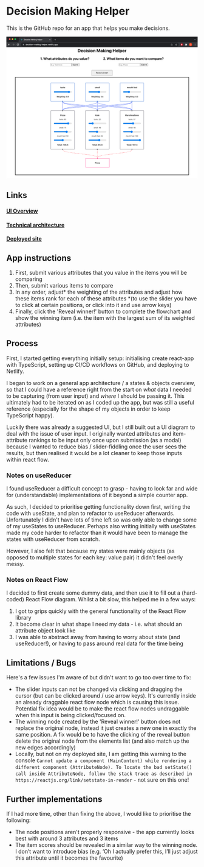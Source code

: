 # Decision Making Helper

This is the GitHub repo for an app that helps you make decisions.

![Screenshot](screenshot.png)

## Links

#### [UI Overview](https://whimsical.com/ui-decision-making-helper-CgGRuSAAHJFHFLqvoUZ5rp)

#### [Technical architecture](https://whimsical.com/states-objects-decision-making-helper-58dy1nJusBt9NprdBjNeeR)

#### [Deployed site](https://decision-making-helper.netlify.app/)

## App instructions

1. First, submit various attributes that you value in the items you will be comparing
2. Then, submit various items to compare
3. In any order, adjust* the weighting of the attributes and adjust how these items rank for each of these attributes *(to use the slider you have to click at certain positions, or click into it and use arrow keys)
4. Finally, click the 'Reveal winner!' button to complete the flowchart and show the winning item (i.e. the item with the largest sum of its weighted attributes)

## Process

First, I started getting everything initially setup: initialising create react-app with TypeScript, setting up CI/CD workflows on GitHub, and deploying to Netlify.

I began to work on a general app architecture / a states & objects overview, so that I could have a reference right from the start on _what_ data I needed to be capturing (from user input) and _where_ I should be passing it. This ultimately had to be iterated on as I coded up the app, but was still a useful reference (especially for the shape of my objects in order to keep TypeScript happy).

Luckily there was already a suggested UI, but I still built out a UI diagram to deal with the issue of user input. I originally wanted attributes and item-attribute rankings to be input only once upon submission (as a modal) because I wanted to reduce bias / slider-fiddling once the user sees the results, but then realised it would be a lot cleaner to keep those inputs within react flow.

### Notes on useReducer

I found useReducer a difficult concept to grasp - having to look far and wide for (understandable) implementations of it beyond a simple counter app.

As such, I decided to prioritise getting functionality down first, writing the code with useState, and plan to refactor to useReducer afterwards. Unfortunately I didn't have lots of time left so was only able to change some of my useStates to useReducer. Perhaps also writing initially with useStates made my code harder to refactor than it would have been to manage the states with useReducer from scratch.

However, I also felt that because my states were mainly objects (as opposed to multiple states for each key: value pair) it didn't feel overly messy.

### Notes on React Flow

I decided to first create some dummy data, and then use it to fill out a (hard-coded) React Flow diagram. Whilst a bit slow, this helped me in a few ways:

1.  I got to grips quickly with the general functionality of the React Flow library
2.  It become clear in what shape I need my data - i.e. what should an attribute object look like
3.  I was able to abstract away from having to worry about state (and useReducer!), or having to pass around real data for the time being

## Limitations / Bugs

Here's a few issues I'm aware of but didn't want to go too over time to fix:

- The slider inputs can not be changed via clicking and dragging the cursor (but can be clicked around / use arrow keys). It's currently inside an already draggable react flow node which is causing this issue. Potential fix idea would be to make the react flow nodes undraggable when this input is being clicked/focused on.
- The winning node created by the 'Reveal winner!' button does not replace the original node, instead it just creates a new one in exactly the same position. A fix would be to have the clicking of the reveal button delete the original node from the elements list (and also match up the new edges accordingly)
- Locally, but not on my deployed site, I am getting this warning to the console `Cannot update a component (MainContent) while rendering a different component (AttributeNode). To locate the bad setState() call inside AttributeNode, follow the stack trace as described in https://reactjs.org/link/setstate-in-render` - not sure on this one!

## Further implementations

If I had more time, other than fixing the above, I would like to prioritise the following:

- The node positions aren't properly responsive - the app currently looks best with around 3 attributes and 3 items
- The item scores should be revealed in a similar way to the winning node. I don’t want to introduce bias (e.g. ‘Oh I actually prefer this, I’ll just adjust this attribute until it becomes the favourite)
